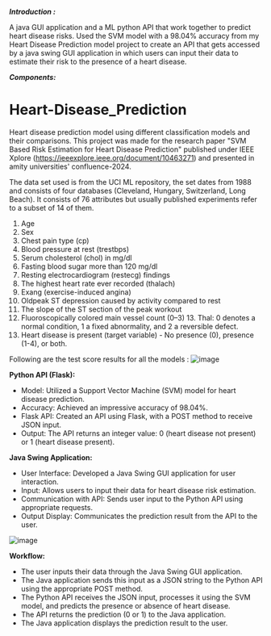 _**Introduction :**_

A java GUI application and a ML python API that work together to predict heart disease risks.
Used the SVM model with a 98.04% accuracy from my Heart Disease Prediction model project to create an API that gets accessed by a java swing GUI application in which users can input their data to estimate their risk to the presence of a heart disease.

_**Components:**_

# Heart-Disease_Prediction
Heart disease prediction model using different classification models and their comparisons. This project was made for the research paper "SVM Based Risk Estimation for Heart Disease Prediction" published under IEEE Xplore (https://ieeexplore.ieee.org/document/10463271) and presented in amity universities' confluence-2024.

The data set used is from the UCI ML repository, the set dates from 1988 and consists of four databases (Cleveland, Hungary, Switzerland, Long Beach). It consists of 76 attributes but usually published experiments refer to a subset of 14 of them. 
1. Age 
2. Sex 
3. Chest pain type (cp) 
4. Blood pressure at rest (trestbps) 
5. Serum cholesterol (chol) in mg/dl 
6. Fasting blood sugar more than 120 mg/dl 
7. Resting electrocardiogram (restecg) findings 
8. The highest heart rate ever recorded (thalach) 
9. Exang (exercise-induced angina) 
10. Oldpeak ST depression caused by activity compared to rest 
11. The slope of the ST section of the peak workout 
12. Fluoroscopically colored main vessel count (0–3) 13. Thal: 0 denotes a normal condition, 1 a fixed abnormality, and 2 a reversible defect. 
14. Heart disease is present (target variable) - No presence (0), presence (1-4), or both.


Following are the test score results for all the models :
![image](https://github.com/Yash-29-10-2003/Heart-Disease_Prediction/assets/89728102/828d52dd-c1aa-488c-aec7-13e241bb5b7f)

**Python API (Flask):**

- Model: Utilized a Support Vector Machine (SVM) model for heart disease prediction.
- Accuracy: Achieved an impressive accuracy of 98.04%.
- Flask API: Created an API using Flask, with a POST method to receive JSON input.
- Output: The API returns an integer value: 0 (heart disease not present) or 1 (heart disease present).

**Java Swing Application:**

- User Interface: Developed a Java Swing GUI application for user interaction.
- Input: Allows users to input their data for heart disease risk estimation.
- Communication with API: Sends user input to the Python API using appropriate requests.
- Output Display: Communicates the prediction result from the API to the user.

![image](https://github.com/Yash-29-10-2003/Heart-Disease-Predictor/assets/89728102/f97c62f4-c803-46d2-8564-fb55efe6fade)


**Workflow:**

- The user inputs their data through the Java Swing GUI application.
- The Java application sends this input as a JSON string to the Python API using the appropriate POST method.
- The Python API receives the JSON input, processes it using the SVM model, and predicts the presence or absence of heart disease.
- The API returns the prediction (0 or 1) to the Java application.
- The Java application displays the prediction result to the user.
